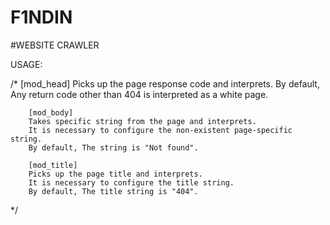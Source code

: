 # F1NDIN

#WEBSITE CRAWLER


USAGE:


/*
		[mod_head]
		Picks up the page response code and interprets.
		By default, Any return code other than 404 is interpreted as a white page.

		[mod_body]
		Takes specific string from the page and interprets.
		It is necessary to configure the non-existent page-specific string.
		By default, The string is "Not found".

		[mod_title]
		Picks up the page title and interprets.
		It is necessary to configure the title string.
		By default, The title string is "404".

*/
